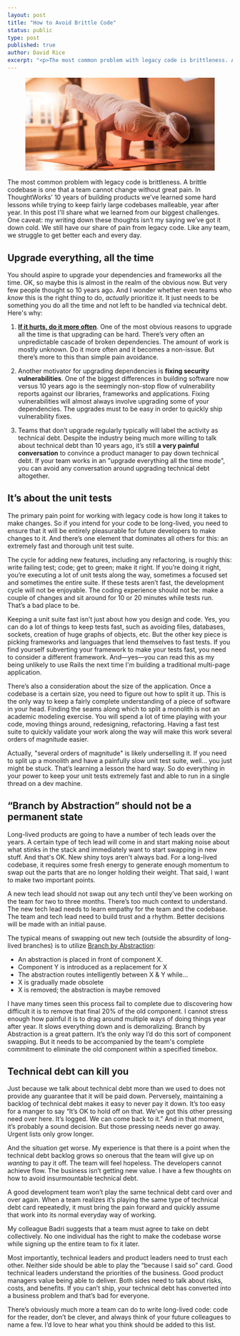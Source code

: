 ```yaml
---
layout: post
title: "How to Avoid Brittle Code"
status: public
type: post
published: true
author: David Rice
excerpt: "<p>The most common problem with legacy code is brittleness. A brittle codebase is one that a team cannot change without great pain. In ThoughtWorks’ 10 years of building products we’ve learned some hard lessons while trying to keep fairly large codebases malleable.</p>"
---
```


<figure>
  <img src="/images/blog/how-to-avoid-brittle-code/how-to-avoid-brittle-code.jpg" alt="How to Avoid Brittle Code"></img>
</figure>

The most common problem with legacy code is brittleness. A brittle codebase is one that a team cannot change without great pain. In ThoughtWorks’ 10 years of building products we’ve learned some hard lessons while trying to keep fairly large codebases malleable, year after year. In this post I'll share what we learned from our biggest challenges. One caveat: my writing down these thoughts isn’t my saying we’ve got it down cold. We still have our share of pain from legacy code. Like any team, we struggle to get better each and every day.

## Upgrade everything, all the time

You should aspire to upgrade your dependencies and frameworks all the time. OK, so maybe this is almost in the realm of the obvious now. But very few people thought so 10 years ago. And I wonder whether even teams who *know* this is the right thing to do, *actually* prioritize it. It just needs to be something you do all the time and not left to be handled via technical debt. Here's why:

1. **[If it hurts, do it more often](http://martinfowler.com/bliki/FrequencyReducesDifficulty.html)**. One of the most obvious reasons to upgrade all the time is that upgrading can be hard. There’s very often an unpredictable cascade of broken dependencies. The amount of work is mostly unknown. Do it more often and it becomes a non-issue. But there’s more to this than simple pain avoidance.

2. Another motivator for upgrading dependencies is **fixing security vulnerabilities**. One of the biggest differences in building software now versus 10 years ago is the seemingly non-stop flow of vulnerability reports against our libraries, frameworks and applications. Fixing vulnerabilities will almost always involve upgrading some of your dependencies. The upgrades must to be easy in order to quickly ship vulnerability fixes.

3. Teams that don’t upgrade regularly typically will label the activity as technical debt. Despite the industry being much more willing to talk about technical debt than 10 years ago, it’s still **a very painful conversation** to convince a product manager to pay down technical debt. If your team works in an "upgrade everything all the time mode", you can avoid any conversation around upgrading technical debt altogether.

## It’s about the unit tests

The primary pain point for working with legacy code is how long it takes to make changes. So if you intend for your code to be long-lived, you need to ensure that it will be entirely pleasurable for future developers to make changes to it. And there’s one element that dominates all others for this: an extremely fast and thorough unit test suite.

The cycle for adding new features, including any refactoring, is roughly this: write failing test; code; get to green; make it right. If you’re doing it right, you’re executing a lot of unit tests along the way, sometimes a focused set and sometimes the entire suite. If these tests aren’t fast, the development cycle will not be enjoyable. The coding experience should not be: make a couple of changes and sit around for 10 or 20 minutes while tests run. That’s a bad place to be.

Keeping a unit suite fast isn’t just about how you design and code. Yes, you can do a lot of things to keep tests fast, such as avoiding files, databases, sockets, creation of huge graphs of objects, etc. But the other key piece is picking frameworks and languages that lend themselves to fast tests. If you find yourself subverting your framework to make your tests fast, you need to consider a different framework. And—yes—you can read this as my being unlikely to use Rails the next time I'm building a traditional multi-page application.

There’s also a consideration about the size of the application. Once a codebase is a certain size, you need to figure out how to split it up. This is the only way to keep a fairly complete understanding of a piece of software in your head. Finding the seams along which to split a monolith is not an academic modeling exercise. You will spend a lot of time playing with your code, moving things around, redesigning, refactoring. Having a fast test suite to quickly validate your work along the way will make this work several orders of magnitude easier.

Actually, "several orders of magnitude" is likely underselling it. If you need to split up a monolith and have a painfully slow unit test suite, well... you just might be stuck. That’s learning a lesson the hard way. So do everything in your power to keep your unit tests extremely fast and able to run in a single thread on a dev machine.

## “Branch by Abstraction” should not be a permanent state

Long-lived products are going to have a number of tech leads over the years. A certain type of tech lead will come in and start making noise about what stinks in the stack and immediately want to start swapping in new stuff. And that's OK. New shiny toys aren't always bad. For a long-lived codebase, it requires some fresh energy to generate enough momentum to swap out the parts that are no longer holding their weight. That said, I want to make two important points.

A new tech lead should not swap out any tech until they’ve been working on the team for two to three months. There’s too much context to understand. The new tech lead needs to learn empathy for the team and the codebase. The team and tech lead need to build trust and a rhythm. Better decisions will be made with an initial pause.

The typical means of swapping out new tech (outside the absurdity of long-lived branches) is to utilize [Branch by Abstraction](http://martinfowler.com/bliki/BranchByAbstraction.html):

* An abstraction is placed in front of component X.
* Component Y is introduced as a replacement for X
* The abstraction routes intelligently between X & Y while...
* X is gradually made obsolete
* X is removed; the abstraction is maybe removed

I have many times seen this process fail to complete due to discovering how difficult it is to remove that final 20% of the old component. I cannot stress enough how painful it is to drag around multiple ways of doing things year after year. It slows everything down and is demoralizing. Branch by Abstraction is a great pattern. It’s the only way I’d do this sort of component swapping. But it needs to be accompanied by the team's complete commitment to eliminate the old component within a specified timebox.

## Technical debt can kill you

Just because we talk about technical debt more than we used to does not provide any guarantee that it will be paid down. Perversely, maintaining a backlog of technical debt makes it easy to never pay it down. It’s too easy for a manger to say “It’s OK to hold off on that. We’ve got this other pressing need over here. It’s logged. We can come back to it.”  And in that moment, it’s probably a sound decision. But those pressing needs never go away. Urgent lists only grow longer.

And the situation get worse. My experience is that there is a point when the technical debt backlog grows so onerous that the team will give up on *wanting* to pay it off. The team will feel hopeless. The developers cannot achieve flow. The business isn’t getting new value. I have a few thoughts on how to avoid insurmountable technical debt.

A good development team won’t play the same technical debt card over and over again. When a team realizes it’s playing the same type of technical debt card repeatedly, it must bring the pain forward and quickly assume that work into its normal everyday way of working.

My colleague Badri suggests that a team must agree to take on debt collectively. No one individual has the right to make the codebase worse while signing up the entire team to fix it later.

Most importantly, technical leaders and product leaders need to trust each other. Neither side should be able to play the “because I said so” card. Good technical leaders understand the priorities of the business. Good product managers value being able to deliver. Both sides need to talk about risks, costs, and benefits. If you can’t ship, your technical debt has converted into a business problem and that’s bad for everyone.

There’s obviously much more a team can do to write long-lived code: code for the reader, don’t be clever, and always think of your future colleagues to name a few. I’d love to hear what you think should be added to this list.
